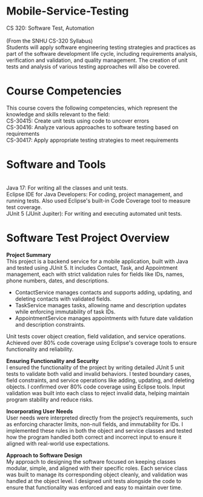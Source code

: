 # Mobile-Service-Testing
CS 320: Software Test, Automation
<br/>
<br/>(From the SNHU CS-320 Syllabus)
<br/>Students will apply software engineering testing strategies and practices as part of the software development life cycle, including requirements analysis, verification and validation, and quality management. The creation of unit tests and analysis of various testing approaches will also be covered.

# Course Competencies
This course covers the following competencies, which represent the knowledge and skills relevant to the field:
<br/>CS-30415: Create unit tests using code to uncover errors
<br/>CS-30416: Analyze various approaches to software testing based on requirements
<br/>CS-30417: Apply appropriate testing strategies to meet requirements

# Software and Tools
<br/>Java 17: For writing all the classes and unit tests.
<br/>Eclipse IDE for Java Developers: For coding, project management, and running tests. Also used Eclipse's built-in Code Coverage tool to measure test coverage.
<br/>JUnit 5 (JUnit Jupiter): For writing and executing automated unit tests.

# Software Test Project Overview
__Project Summary__<br/>
This project is a backend service for a mobile application, built with Java and tested using JUnit 5. It includes Contact, Task, and Appointment management, each with strict validation rules for fields like IDs, names, phone numbers, dates, and descriptions.<br/>
- ContactService manages contacts and supports adding, updating, and deleting contacts with validated fields.
- TaskService manages tasks, allowing name and description updates while enforcing immutability of task IDs.
- AppointmentService manages appointments with future date validation and description constraints.<br/>

Unit tests cover object creation, field validation, and service operations. Achieved over 80% code coverage using Eclipse's coverage tools to ensure functionality and reliability.

__Ensuring Functionality and Security__<br/>
I ensured the functionality of the project by writing detailed JUnit 5 unit tests to validate both valid and invalid behaviors. I tested boundary cases, field constraints, and service operations like adding, updating, and deleting objects. I confirmed over 80% code coverage using Eclipse tools. Input validation was built into each class to reject invalid data, helping maintain program stability and reduce risks.

__Incorporating User Needs__<br/>
User needs were interpreted directly from the project’s requirements, such as enforcing character limits, non-null fields, and immutability for IDs. I implemented these rules in both the object and service classes and tested how the program handled both correct and incorrect input to ensure it aligned with real-world use expectations.

__Approach to Software Design__<br/>
My approach to designing the software focused on keeping classes modular, simple, and aligned with their specific roles. Each service class was built to manage its corresponding object cleanly, and validation was handled at the object level. I designed unit tests alongside the code to ensure that functionality was enforced and easy to maintain over time.
